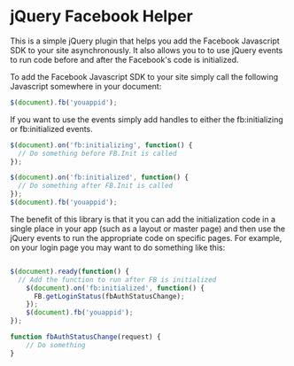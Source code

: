 # jQuery Facebook Helper

This is a simple jQuery plugin that helps you add the Facebook Javascript SDK to your site asynchronously. It also allows you to to use jQuery events to run code before and after the Facebook's code is initialized.

To add the Facebook Javascript SDK to your site simply call the following Javascript somewhere in your document:

```javascript
$(document).fb('youappid');
```

If you want to use the events simply add handles to either the fb:initializing or fb:initialized events.

```javascript
$(document).on('fb:initializing', function() { 
  // Do something before FB.Init is called
});

$(document).on('fb:initialized', function() {
  // Do something after FB.Init is called
});
$(document).fb('youappid');
```

The benefit of this library is that it you can add the initialization code in a single place in your app (such as a layout or master page) and then use the jQuery events to run the appropriate code on specific pages. For example, on your login page you may want to do something like this:

```javascript

$(document).ready(function() {
  // Add the function to run after FB is initialized
	$(document).on('fb:initialized', function() {
	  FB.getLoginStatus(fbAuthStatusChange);
	});
	$(document).fb('youappid');
});

function fbAuthStatusChange(request) {
	// Do something
}
```

